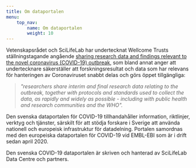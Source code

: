 ```yaml
---
title: Om dataportalen
menu:
    top_nav:
        name: Om dataportalen
        weight: 10
---
```


Vetenskapsrådet och SciLifeLab har undertecknat Wellcome Trusts ställningstagande angående [sharing research data and findings relevant to the novel coronavirus (COVID-19) outbreak](https://wellcome.ac.uk/coronavirus-covid-19/open-data), som bland annat anger att undertecknare säkerställer att forskningsresultat och data som har relevans för hanteringen av Coronaviruset snabbt delas och görs öppet tillgängliga:

> _"researchers share interim and final research data relating to the outbreak, together with protocols and standards used to collect the data, as rapidly and widely as possible - including with public health and research communities and the WHO"._

Den svenska dataportalen för COVID-19 tillhandahåller information, riktlinjer, verktyg och tjänster, särskilt för att stödja forskare i Sverige att använda nationell och europeisk infrastruktur för datadelning. Portalen samordnas med den europeiska dataportalen för COVID-19 vid EMBL-EBI som är i drift sedan april 2020.

Den svenska COVID-19 dataportalen är skriven och hanterad av SciLifeLab Data Centre och partners.

